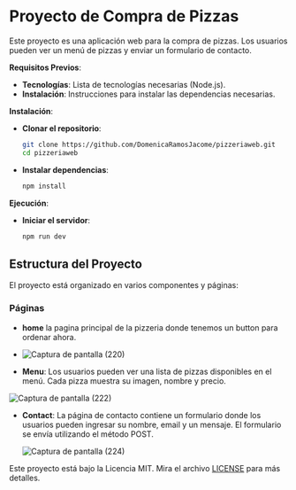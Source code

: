 # Proyecto de Compra de Pizzas

Este proyecto es una aplicación web para la compra de pizzas. Los usuarios pueden ver un menú de pizzas y enviar un formulario de contacto.


**Requisitos Previos**:
   - **Tecnologías**: Lista de tecnologías necesarias (Node.js).
   - **Instalación**: Instrucciones para instalar las dependencias necesarias.

 **Instalación**:
   - **Clonar el repositorio**:
     ```bash
     git clone https://github.com/DomenicaRamosJacome/pizzeriaweb.git
     cd pizzeriaweb
     ```
   - **Instalar dependencias**:
     ```bash
     npm install
     ```
**Ejecución**:
   - **Iniciar el servidor**:
     ```bash
     npm run dev
     ```
  


## Estructura del Proyecto

El proyecto está organizado en varios componentes y páginas:


### Páginas
- **home** la pagina principal de la pizzeria donde tenemos un button para ordenar ahora.

- ![Captura de pantalla (220)](https://github.com/user-attachments/assets/974ed021-07af-4870-b4bb-d37efb990e40)

- **Menu**: Los usuarios pueden ver una lista de pizzas disponibles en el menú. Cada pizza muestra su imagen, nombre y precio. 

![Captura de pantalla (222)](https://github.com/user-attachments/assets/91f24e75-cf61-45bb-8ffe-727f06f5b3d5)

- **Contact**: La página de contacto contiene un formulario donde los usuarios pueden ingresar su nombre, email y un mensaje. El formulario se envía utilizando el método POST.

  ![Captura de pantalla (224)](https://github.com/user-attachments/assets/58418eb9-1f16-4b15-a511-19e73f7d8fb6)






Este proyecto está bajo la Licencia MIT. Mira el archivo [LICENSE](./LICENSE) para más detalles.




